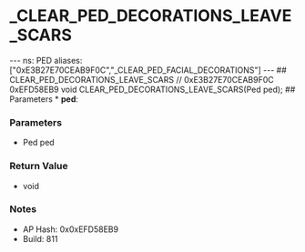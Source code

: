 # _CLEAR_PED_DECORATIONS_LEAVE_SCARS

--- ns: PED aliases: ["0xE3B27E70CEAB9F0C","_CLEAR_PED_FACIAL_DECORATIONS"] --- ## CLEAR_PED_DECORATIONS_LEAVE_SCARS  // 0xE3B27E70CEAB9F0C 0xEFD58EB9 void CLEAR_PED_DECORATIONS_LEAVE_SCARS(Ped ped);   ## Parameters * **ped**:

### Parameters
* Ped ped

### Return Value
* void

### Notes
* AP Hash: 0x0xEFD58EB9
* Build: 811

